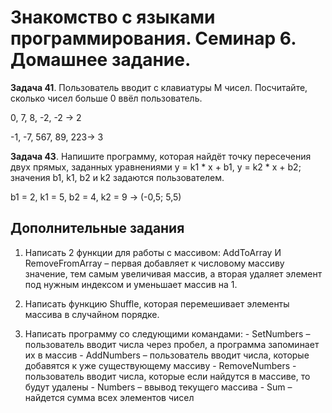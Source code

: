 # Знакомство с языками программирования. Семинар 6. Домашнее задание.

**Задача 41**. Пользователь вводит с клавиатуры M чисел. Посчитайте, сколько чисел больше 0 ввёл пользователь.

0, 7, 8, -2, -2 -> 2

-1, -7, 567, 89, 223-> 3

**Задача 43**. Напишите программу, которая найдёт точку пересечения двух прямых, заданных уравнениями y = k1 * x + b1, y = k2 * x + b2; значения b1, k1, b2 и k2 задаются пользователем.

b1 = 2, k1 = 5, b2 = 4, k2 = 9 -> (-0,5; 5,5)

## Дополнительные задания

1. Написать 2 функции для работы с массивом: AddToArray И RemoveFromArray – первая добавляет к числовому массиву значение, тем самым увеличивая массив, а вторая удаляет элемент под нужным индексом и уменьшает массив на 1.

2. Написать функцию Shuffle, которая перемешивает элементы массива в случайном порядке.

3. Написать программу со следующими командами: - SetNumbers – пользователь вводит числа через пробел, а программа запоминает их в массив - AddNumbers – пользователь вводит числа, которые добавятся к уже существующему массиву - RemoveNumbers - пользователь вводит числа, которые если найдутся в массиве, то будут удалены - Numbers – ввывод текущего массива - Sum – найдется сумма всех элементов чисел

